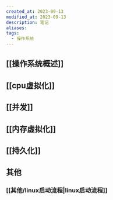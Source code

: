 ```yaml
---
created_at: 2023-09-13
modified_at: 2023-09-13
description: 笔记
aliases: 
tags:
  - 操作系统
---
```

## [[操作系统概述]]
## [[cpu虚拟化]]
## [[并发]]
## [[内存虚拟化]]

## [[持久化]]
## 其他
### [[其他/linux启动流程|linux启动流程]]

